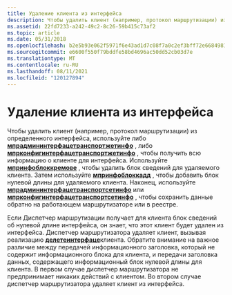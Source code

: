 ```yaml
---
title: Удаление клиента из интерфейса
description: Чтобы удалить клиент (например, протокол маршрутизации) из определенного интерфейса, используйте либо Мпрадмининтерфацетранспортжетинфо, либо Мпрконфигинтерфацетранспортжетинфо, чтобы получить всю информацию о клиенте для интерфейса.
ms.assetid: 22fd7233-a242-49c2-8c26-59b415c73af2
ms.topic: article
ms.date: 05/31/2018
ms.openlocfilehash: b2e5b93e062f5971f6e43ad1d7c08f7a0c2ef3bff72e66849815a053b342b13b
ms.sourcegitcommit: e6600f550f79bddfe58bd4696ac50dd52cb03d7e
ms.translationtype: MT
ms.contentlocale: ru-RU
ms.lasthandoff: 08/11/2021
ms.locfileid: "120127894"
---
```

# <a name="deleting-a-client-from-an-interface"></a>Удаление клиента из интерфейса

Чтобы удалить клиент (например, протокол маршрутизации) из определенного интерфейса, используйте либо [**мпрадмининтерфацетранспортжетинфо**](/windows/desktop/api/Mprapi/nf-mprapi-mpradmininterfacetransportgetinfo) , либо [**мпрконфигинтерфацетранспортжетинфо**](/windows/desktop/api/Mprapi/nf-mprapi-mprconfiginterfacetransportgetinfo) , чтобы получить всю информацию о клиенте для интерфейса. Используйте [**мпринфоблоккремове**](/windows/desktop/api/Mprapi/nf-mprapi-mprinfoblockremove) , чтобы удалить блок сведений для удаляемого клиента. Затем используйте [**мпринфоблоккадд**](/windows/desktop/api/Mprapi/nf-mprapi-mprinfoblockadd) , чтобы добавить блок нулевой длины для удаляемого клиента. Наконец, используйте [**мпрадмининтерфацетранспортсетинфо**](/windows/desktop/api/Mprapi/nf-mprapi-mpradmininterfacetransportsetinfo) или [**мпрконфигинтерфацетранспортсетинфо**](/windows/desktop/api/Mprapi/nf-mprapi-mprconfiginterfacetransportsetinfo) , чтобы сохранить данные обратно на работающем маршрутизаторе или в реестре.

Если Диспетчер маршрутизации получает для клиента блок сведений об нулевой длине интерфейса, он знает, что этот клиент будет удален из интерфейса. Диспетчер маршрутизатора удаляет клиент, вызывая реализацию [**делетеинтерфаце**](/windows/desktop/api/Routprot/nc-routprot-pdelete_interface)клиента. Обратите внимание на важное различие между передачей информационного заголовка, который не содержит информационного блока для клиента, и передачи заголовка данных, содержащего информационный блок нулевой длины для клиента. В первом случае диспетчер маршрутизатора не предпринимает никаких действий с клиентом. Во втором случае диспетчер маршрутизатора удаляет клиент из интерфейса.

 

 




